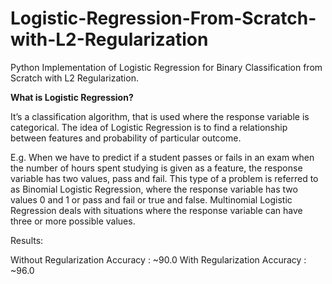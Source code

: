 # Logistic-Regression-From-Scratch-with-L2-Regularization
Python Implementation of Logistic Regression for Binary Classification from Scratch with L2 Regularization.

<b>What is Logistic Regression?</b>

<p>It’s a classification algorithm, that is used where the response variable is categorical. The idea of Logistic Regression is to find a relationship between features and probability of particular outcome.</p>

E.g. When we have to predict if a student passes or fails in an exam when the number of hours spent studying is given as a feature, the response variable has two values, pass and fail.
This type of a problem is referred to as Binomial Logistic Regression, where the response variable has two values 0 and 1 or pass and fail or true and false. Multinomial Logistic Regression deals with situations where the response variable can have three or more possible values.

Results:

Without Regularization
Accuracy : ~90.0
With Regularization
Accuracy : ~96.0

